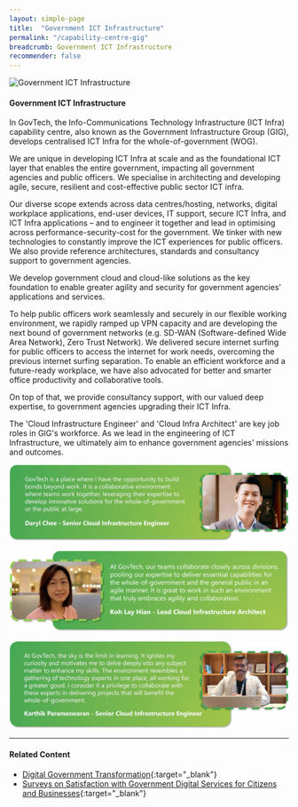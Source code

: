 ```yaml
---
layout: simple-page
title:  "Government ICT Infrastructure"
permalink: "/capability-centre-gig"
breadcrumb: Government ICT Infrastructure
recommender: false
---
```


![Government ICT Infrastructure](/images/capcentre-gig-banner.jpg)

#### **Government ICT Infrastructure**

In GovTech, the Info-Communications Technology Infrastructure (ICT Infra) capability centre, also known as the Government Infrastructure Group (GIG), develops centralised ICT Infra for the whole-of-government (WOG). 

We are unique in developing ICT Infra at scale and as the foundational ICT layer that enables the entire government, impacting all government agencies and public officers. We specialise in architecting and developing agile, secure, resilient and cost-effective public sector ICT infra. 

Our diverse scope extends across data centres/hosting, networks, digital workplace applications, end-user devices, IT support, secure ICT Infra, and ICT Infra applications – and to engineer it together and lead in optimising across performance-security-cost for the government. We tinker with new technologies to constantly improve the ICT experiences for public officers. We also provide reference architectures, standards and consultancy support to government agencies.
 
We develop government cloud and cloud-like solutions as the key foundation to enable greater agility and security for government agencies’ applications and services. 

To help public officers work seamlessly and securely in our flexible working environment, we rapidly ramped up VPN capacity   and are developing the next bound of government networks (e.g. SD-WAN (Software-defined Wide Area Network), Zero Trust Network). We delivered secure internet surfing for public officers to access the internet for work needs, overcoming the previous internet surfing separation. To enable an efficient workforce and a future-ready workplace, we have also advocated for better and smarter office productivity and collaborative tools. 

On top of that, we provide consultancy support, with our valued deep expertise, to government agencies upgrading their ICT Infra.

The 'Cloud Infrastructure Engineer' and 'Cloud Infra Architect' are key job roles in GIG's workforce. As we lead in the engineering of ICT Infrastructure, we ultimately aim to enhance government agencies' missions and outcomes. 

![Government ICT Infrastructure Quotes](/images/Daryl-Chee-GIG-resized.jpg)

![Government ICT Infrastructure Quotes](/images/Koh-Lay-Hian-GIG-3.png)

![Government ICT Infrastructure Quotes](/images/Karthik-GIG-resized.jpg)

--- 

#### **Related Content**

* [Digital Government Transformation](https://www.tech.gov.sg/digital-government-transformation/){:target="_blank"}
*	[Surveys on Satisfaction with Government Digital Services for Citizens and Businesses](https://www.tech.gov.sg/digital-government-perception-survey/){:target="_blank"}


